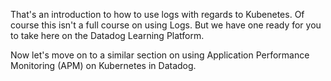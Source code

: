 That's an introduction to how to use logs with regards to Kubenetes. Of course this isn't a full course on using Logs. But we have one ready for you to take here on the Datadog Learning Platform. 

Now let's move on to a similar section on using Application Performance Monitoring (APM) on Kubernetes in Datadog.
